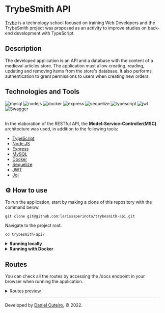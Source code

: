 # TrybeSmith API

[Trybe](https://www.betrybe.com/) is a technology school focused on training Web Developers and the TrybeSmith project was proposed as an activity to improve studies on back-end development with TypeScript.

## Description

The developed application is an API and a database with the content of a medieval articles store. The application must allow creating, reading, updating and removing items from the store's database. It also performs authentication to grant permissions to users when creating new orders.

## Technologies and Tools
<div>
    <img src="https://img.shields.io/badge/MySQL-005C84?style=for-the-badge&logo=mysql&logoColor=white" alt="mysql"/>
    <img src="https://img.shields.io/badge/Node.js-339933?style=for-the-badge&logo=nodedotjs&logoColor=white" alt="nodejs"/>
    <img src="https://img.shields.io/badge/Docker-2CA5E0?style=for-the-badge&logo=docker&logoColor=white" alt="docker"/>
    <img src="https://img.shields.io/badge/Express.js-000000?style=for-the-badge&logo=express&logoColor=white" alt="express"/>
    <img src="https://img.shields.io/badge/Sequelize-52B0E7?style=for-the-badge&logo=Sequelize&logoColor=white" alt="sequelize"/>
    <img src="https://img.shields.io/badge/TypeScript-007ACC?style=for-the-badge&logo=typescript&logoColor=white" alt="typescript"/>
    <img src="https://img.shields.io/badge/JWT-000000?style=for-the-badge&logo=JSON%20web%20tokens&logoColor=white" alt="jwt"/> 
    <img src="https://img.shields.io/badge/Swagger-85EA2D?style=for-the-badge&logo=Swagger&logoColor=white" alt="Swagger"/>
</div>

<br>

In the elaboration of the RESTful API, the **Model-Service-Controller(MSC)** architecture was used, in addition to the following tools:

- [TypeScript](https://www.typescriptlang.org/)
- [Node.JS](https://nodejs.org/en/)
- [Express](https://expressjs.com/pt-br/)
- [MySQL](https://www.mysql.com/)
- [Docker](https://www.docker.com/)
- [Sequelize](https://sequelize.org/)
- [JWT](https://jwt.io/)
- [Joi](https://joi.dev/api/)

## ⚙️ How to use

To run the application, start by making a clone of this repository with the command below.

    git clone git@github.com:larissaperinoto/trybesmith-api.git
    
Navigate to the project root.

    cd trybesmith-api/
    
<details>
   <summary><strong>Running locally</strong></summary> 
  </br>
  <strong>Obs:</strong> To run the application this way you must have [Node.JS](https://nodejs.org/en/) installed on your machine.
  </br>
  </br>
  
  Install the dependencies with the command below.
  
    npm install
  
  Login to MySQL using your local credentials.
  
    mysql -r <your-username> -p
  
   Logged in the MySQL instance, run the **Trybesmith.sql** script to create the database.  
  
   Make a copy of the file **.env.example** with the name **.env** and fill in the information that is necessary to connect with the database.
  
  <details>
  <summary>Information that must be present in the file<strong>.env</strong></summary>
  
        MYSQL_USER=root
        MYSQL_PASSWORD=password
        MYSQL_HOST=localhost
        JWT_SECRET=secret
  
  </details>
  
   Start the application with the command below.
  
    npm start
  
</details>

<details>
   <summary><strong>Running with Docker</strong></summary> 
  </br>
  
  <strong>Obs:</strong> To run the application this way you must have [Docker](https://www.docker.com/) installed on your machine.
  
  </br>
  
  In the root of the project, upload the <strong>trybesmith</strong> and <strong>trybesmith_db</strong> containers using docker-compose.

    docker-compose up -d
    
  Open the <strong>trybesmith</strong> container terminal.

    docker exec -it trybesmith bash
  
   Once in the container terminal, run the command below to install the project's dependencies.
    
    npm install
    
  To connect to the database, open the  <strong>trybesmith_db</strong> container's terminal.
  
    docker exec -it trybesmith_db bash
    
  Login to the database using the credentials described in the <strong>docker-compose.yaml</strong> file.
  
    mysql -r root -p
  
  Logged in the MySQL instance, run the **Trybesmith.sql** script to create the database. 
  
    npm prestart
    
   Start the application with the command below.
  
    npm start
    
</details>

## Routes

 You can check all the routes by accessing the /docs endpoint in your browser when running the application.

<details>
    <summary>Routes preview</summary>
    
    
![Captura de tela de 2022-12-29 15-53-00](https://user-images.githubusercontent.com/98956659/209998561-e55a123f-8cf9-4708-969d-8a6a269daf92.png)
    
    
</details>


---
 
Developed by [Daniel Outeiro](www.linkedin.com/in/ldaniel-outeiro), © 2022.
